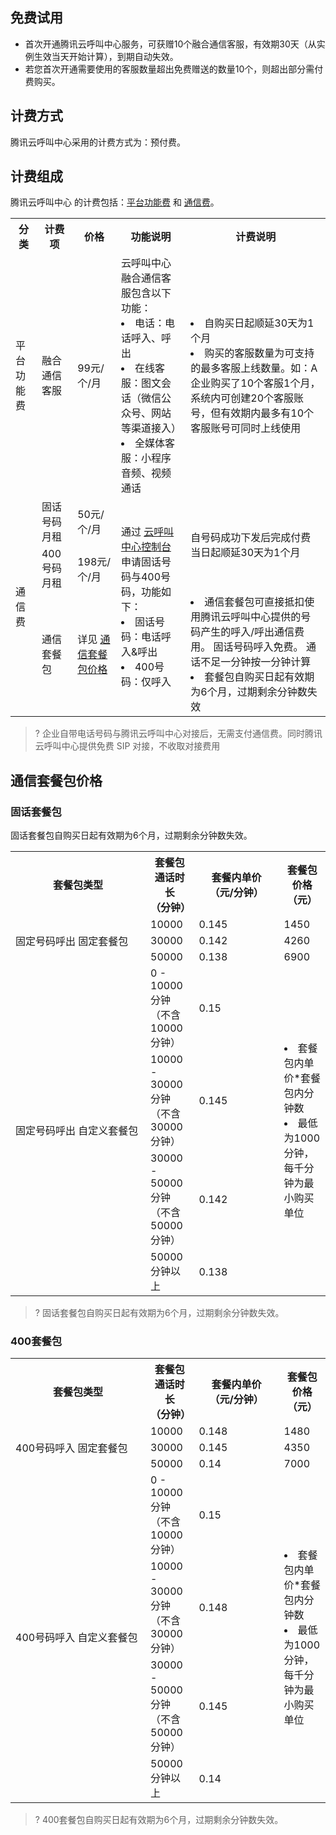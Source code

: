 ## 免费试用
- 首次开通腾讯云呼叫中心服务，可获赠10个融合通信客服，有效期30天（从实例生效当天开始计算），到期自动失效。
- 若您首次开通需要使用的客服数量超出免费赠送的数量10个，则超出部分需付费购买。

## 计费方式
腾讯云呼叫中心采用的计费方式为：预付费。

## 计费组成
腾讯云呼叫中心 的计费包括：[平台功能费](#platform) 和 [通信费](#platform)。
[](id:platform)
<table>
   <tr>
      <th width="0px" style="text-align:center">分类</td>
      <th width="0px" style="text-align:center">计费项</td>
      <th width="0px"  style="text-align:center">价格</td>
      <th width="0px" style="text-align:center">功能说明</td>
      <th width="0px"  style="text-align:center">计费说明</td>
   </tr>
   <tr>
      <td >平台功能费</td>
      <td>融合通信客服</td>
      <td>99元/个/月</td>
      <td>云呼叫中心融合通信客服包含以下功能：<li>电话：电话呼入、呼出                             </li>
<li>在线客服：图文会话（微信公众号、网站等渠道接入）  </li>
<li>全媒体客服：小程序音频、视频通话                 </li></td>
      <td><li>自购买日起顺延30天为1个月</li>
<li>购买的客服数量为可支持的最多客服上线数量。如：A企业购买了10个客服1个月，系统内可创建20个客服账号，但有效期内最多有10个客服账号可同时上线使用</li></td>
   </tr>
   <tr>
      <td rowspan='3'>通信费</td>
      <td>固话号码月租</td>
      <td>50元/个/月</td>
      <td rowspan='3'>通过 <a href="https://console.cloud.tencent.com/ccc">云呼叫中心控制台</a> 申请固话号码与400号码，功能如下：
<li>固话号码：电话呼入&呼出   </li>
<li>400号码：仅呼入           </li></td>
      <td rowspan='2'>自号码成功下发后完成付费当日起顺延30天为1个月</td>
   </tr>
   <tr>
      <td>400号码月租</td>
      <td>198元/个/月</td>
   </tr>
   <tr>
      <td>通信套餐包</td>
      <td>详见 <a href="#Price">通信套餐包价格</a></td>
      <td><li>通信套餐包可直接抵扣使用腾讯云呼叫中心提供的号码产生的呼入/呼出通信费用。 固话号码呼入免费。 通话不足一分钟按一分钟计算</li>
<li>套餐包自购买日起有效期为6个月，过期剩余分钟数失效</li></td>
   </tr>
</table>

>? 企业自带电话号码与腾讯云呼叫中心对接后，无需支付通信费。同时腾讯云呼叫中心提供免费 SIP 对接，不收取对接费用
[](id:Price)
## 通信套餐包价格
### 固话套餐包
固话套餐包自购买日起有效期为6个月，过期剩余分钟数失效。
[](id:fix)
<table>
   <tr>
      <th width="200px" style="text-align:center">套餐包类型</td>
      <th width="0px" style="text-align:center">套餐包通话时长<br>
（分钟）</td>
      <th width="120px"  style="text-align:center">套餐内单价<br>
（元/分钟）</td>
      <th width="0px"  style="text-align:center">套餐包价格<br>
（元）</td>
   </tr>
   <tr>
      <td rowspan='3'>固定号码呼出
固定套餐包</td>
      <td>10000</td>
      <td>0.145</td>
      <td>1450</td>
   </tr>
   <tr>
      <td>30000</td>
      <td>0.142</td>
      <td>4260</td>
   </tr>
   <tr>
      <td>50000</td>
      <td>0.138</td>
      <td>6900</td>
   </tr>
   <tr>
      <td rowspan='4'>固定号码呼出
自定义套餐包</td>
      <td>0 - 10000 分钟 （不含 10000 分钟）</td>
      <td>0.15</td>
      <td rowspan='4'><li>套餐包内单价*套餐包内分钟数</li>
<li>最低为1000分钟，每千分钟为最小购买单位</li></td>
   </tr>
   <tr>
      <td>10000 - 30000 分钟 （不含 30000 分钟）</td>
      <td>0.145</td>
   </tr>
   <tr>
      <td>30000 - 50000 分钟 （不含 50000 分钟）</td>
      <td>0.142</td>
   </tr>
   <tr>
      <td>50000分钟以上</td>
      <td>0.138</td>
   </tr>
</table>

>? 固话套餐包自购买日起有效期为6个月，过期剩余分钟数失效。

### 400套餐包 
[](id:combo)
<table>
   <tr>
      <th width="200px" style="text-align:center">套餐包类型</td>
      <th width="0px" style="text-align:center">套餐包通话时长<br>
（分钟）</td>
      <th width="120px"  style="text-align:center">套餐内单价<br>
（元/分钟）</td>
      <th width="0px"  style="text-align:center">套餐包价格<br>
（元）</td>
   </tr>
   <tr>
      <td rowspan='3'>400号码呼入 固定套餐包</td>
      <td>10000</td>
      <td>0.148</td>
      <td>1480</td>
   </tr>
   <tr>
      <td>30000</td>
      <td>0.145</td>
      <td>4350</td>
   </tr>
   <tr>
      <td>50000</td>
      <td>0.14</td>
      <td>7000</td>
   </tr>
   <tr>
      <td rowspan='4'>400号码呼入 自定义套餐包</td>
      <td>0 - 10000 分钟 （不含 10000 分钟）</td>
      <td>0.15</td>
      <td rowspan='4'><li>套餐包内单价*套餐包内分钟数</li>
<li>最低为1000分钟，每千分钟为最小购买单位</li></td>
   </tr>
   <tr>
      <td>10000 - 30000 分钟 （不含 30000 分钟）</td>
      <td>0.148</td>
   </tr>
   <tr>
      <td>30000 - 50000 分钟 （不含 50000 分钟）</td>
      <td>0.145</td>
   </tr>
   <tr>
      <td>50000分钟以上</td>
      <td>0.14</td>
   </tr>
</table>

>? 400套餐包自购买日起有效期为6个月，过期剩余分钟数失效。
